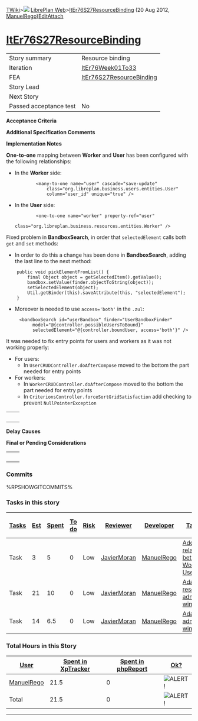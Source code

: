 [TWiki](/twiki/Main/WebHome)&gt;![](/twiki/TWiki/TWikiDocGraphics/web-bg-small.gif) [LibrePlan Web](/twiki/LibrePlan/WebHome)&gt;[ItEr76S27ResourceBinding](http://wiki.libreplan-enterprise.com/twiki/LibrePlan/ItEr76S27ResourceBinding "Topic revision: 3 (20 Aug 2012 - 09:50:19)") (20 Aug 2012, [ManuelRego](/twiki/Main/ManuelRego))[Edit](http://wiki.libreplan-enterprise.com/twiki/bin/edit/LibrePlan/ItEr76S27ResourceBinding?t=1520337941 "Edit this topic text")[Attach](/twiki/bin/attach/LibrePlan/ItEr76S27ResourceBinding "Attach an image or document to this topic")

 [ItEr76S27ResourceBinding](/twiki/LibrePlan/ItEr76S27ResourceBinding)
==========================================================================================================================



|                        |                                                                                |
|------------------------|--------------------------------------------------------------------------------|
| Story summary          | Resource binding                                                               |
| Iteration              | [ItEr76Week01To33](/twiki/LibrePlan/ItEr76Week01To33)                 |
| FEA                    | [ItEr76S27ResourceBinding](/twiki/LibrePlan/ItEr76S27ResourceBinding) |
| Story Lead             |                                                                                |
| Next Story             |                                                                                |
| Passed acceptance test | No                                                                             |

**Acceptance Criteria**

**Additional Specification Comments**

**Implementation Notes**

**One-to-one** mapping between **Worker** and **User** has been configured with the following relationships:

-   In the **Worker** side:

                <many-to-one name="user" cascade="save-update"
                    class="org.libreplan.business.users.entities.User"
                    column="user_id" unique="true" />

-   In the **User** side:

                <one-to-one name="worker" property-ref="user"
                    class="org.libreplan.business.resources.entities.Worker" />

Fixed problem in **BandboxSearch**, in order that `selectedElement` calls both `get` and `set` methods:

-   In order to do this a change has been done in **BandboxSearch**, adding the last line to the next method:

<!-- -->

        public void pickElementFromList() {
            final Object object = getSelectedItem().getValue();
            bandbox.setValue(finder.objectToString(object));
            setSelectedElement(object);
            Util.getBinder(this).saveAttribute(this, "selectedElement");
        }

-   Moreover is needed to use `access='both'` in the `.zul`:

<!-- -->

         <bandboxSearch id="userBandbox" finder="UserBandboxFinder"
              model="@{controller.possibleUsersToBound}"
              selectedElement="@{controller.boundUser, access='both'}" />

It was needed to fix entry points for users and workers as it was not working properly:

-   For users:
    -   In `UserCRUDController.doAfterCompose` moved to the bottom the part needed for entry points
-   For workers:
    -   In `WorkerCRUDController.doAfterCompose` moved to the bottom the part needed for entry points
    -   In `CriterionsController.forceSortGridSatisfaction` add checking to prevent `NullPointerException`

|     |     |
|-----|-----|
|     |     |

**Delay Causes**

**Final or Pending Considerations**

|     |     |
|-----|-----|
|     |     |

###  Commits

%RPSHOWGITCOMMITS%

###  Tasks in this story



| [Tasks](http://wiki.libreplan-enterprise.com/twiki/LibrePlan/ItEr76S27ResourceBinding?sortcol=0;table=2;up=0#sorted_table "Sort by this column") | [Est](http://wiki.libreplan-enterprise.com/twiki/LibrePlan/ItEr76S27ResourceBinding?sortcol=1;table=2;up=0#sorted_table "Sort by this column") | [Spent](http://wiki.libreplan-enterprise.com/twiki/LibrePlan/ItEr76S27ResourceBinding?sortcol=2;table=2;up=0#sorted_table "Sort by this column") | [To do](http://wiki.libreplan-enterprise.com/twiki/LibrePlan/ItEr76S27ResourceBinding?sortcol=3;table=2;up=0#sorted_table "Sort by this column") | [Risk](http://wiki.libreplan-enterprise.com/twiki/LibrePlan/ItEr76S27ResourceBinding?sortcol=4;table=2;up=0#sorted_table "Sort by this column") | [Reviewer](http://wiki.libreplan-enterprise.com/twiki/LibrePlan/ItEr76S27ResourceBinding?sortcol=5;table=2;up=0#sorted_table "Sort by this column") | [Developer](http://wiki.libreplan-enterprise.com/twiki/LibrePlan/ItEr76S27ResourceBinding?sortcol=6;table=2;up=0#sorted_table "Sort by this column") | [Task Name](http://wiki.libreplan-enterprise.com/twiki/LibrePlan/ItEr76S27ResourceBinding?sortcol=7;table=2;up=0#sorted_table "Sort by this column") | [Start Date](http://wiki.libreplan-enterprise.com/twiki/LibrePlan/ItEr76S27ResourceBinding?sortcol=8;table=2;up=0#sorted_table "Sort by this column") | [Est End Date](http://wiki.libreplan-enterprise.com/twiki/LibrePlan/ItEr76S27ResourceBinding?sortcol=9;table=2;up=0#sorted_table "Sort by this column") | [End Date](http://wiki.libreplan-enterprise.com/twiki/LibrePlan/ItEr76S27ResourceBinding?sortcol=10;table=2;up=0#sorted_table "Sort by this column") |
|-----------------------------------------------------------------------------------------------------------------------------------------------------------|---------------------------------------------------------------------------------------------------------------------------------------------------------|-----------------------------------------------------------------------------------------------------------------------------------------------------------|-----------------------------------------------------------------------------------------------------------------------------------------------------------|----------------------------------------------------------------------------------------------------------------------------------------------------------|--------------------------------------------------------------------------------------------------------------------------------------------------------------|---------------------------------------------------------------------------------------------------------------------------------------------------------------|---------------------------------------------------------------------------------------------------------------------------------------------------------------|----------------------------------------------------------------------------------------------------------------------------------------------------------------|------------------------------------------------------------------------------------------------------------------------------------------------------------------|---------------------------------------------------------------------------------------------------------------------------------------------------------------|
| Task                                                                                                                                                      | 3                                                                                                                                                       | 5                                                                                                                                                         | 0                                                                                                                                                         | Low                                                                                                                                                      | [JavierMoran](/twiki/Main/JavierMoran)                                                                                                              | [ManuelRego](/twiki/Main/ManuelRego)                                                                                                                 | [Add relationship between and Worker and User](/twiki/LibrePlan/AnA11S03ResourceBinding#TasK1)                                                       |                                                                                                                                                                |                                                                                                                                                                  |                                                                                                                                                               |
| Task                                                                                                                                                      | 21                                                                                                                                                      | 10                                                                                                                                                        | 0                                                                                                                                                         | Low                                                                                                                                                      | [JavierMoran](/twiki/Main/JavierMoran)                                                                                                              | [ManuelRego](/twiki/Main/ManuelRego)                                                                                                                 | [Adapt resource administration window](/twiki/LibrePlan/AnA11S03ResourceBinding#TasK2)                                                               |                                                                                                                                                                |                                                                                                                                                                  |                                                                                                                                                               |
| Task                                                                                                                                                      | 14                                                                                                                                                      | 6.5                                                                                                                                                       | 0                                                                                                                                                         | Low                                                                                                                                                      | [JavierMoran](/twiki/Main/JavierMoran)                                                                                                              | [ManuelRego](/twiki/Main/ManuelRego)                                                                                                                 | [Adapt user administration window](/twiki/LibrePlan/AnA11S03ResourceBinding#TasK3)                                                                   |                                                                                                                                                                |                                                                                                                                                                  |                                                                                                                                                               |

###  Total Hours in this Story

| [User](http://wiki.libreplan-enterprise.com/twiki/LibrePlan/ItEr76S27ResourceBinding?sortcol=0;table=3;up=0#sorted_table "Sort by this column") | [Spent in XpTracker](http://wiki.libreplan-enterprise.com/twiki/LibrePlan/ItEr76S27ResourceBinding?sortcol=1;table=3;up=0#sorted_table "Sort by this column") | [Spent in phpReport](http://wiki.libreplan-enterprise.com/twiki/LibrePlan/ItEr76S27ResourceBinding?sortcol=2;table=3;up=0#sorted_table "Sort by this column") | [Ok?](http://wiki.libreplan-enterprise.com/twiki/LibrePlan/ItEr76S27ResourceBinding?sortcol=3;table=3;up=0#sorted_table "Sort by this column") |
|----------------------------------------------------------------------------------------------------------------------------------------------------------|------------------------------------------------------------------------------------------------------------------------------------------------------------------------|------------------------------------------------------------------------------------------------------------------------------------------------------------------------|---------------------------------------------------------------------------------------------------------------------------------------------------------|
| [ManuelRego](/twiki/Main/ManuelRego)                                                                                                            | 21.5                                                                                                                                                                   | 0                                                                                                                                                                      | ![ALERT!](/twiki/TWiki/TWikiDocGraphics/warning.gif "ALERT!")                                                                                       |
| Total                                                                                                                                                    | 21.5                                                                                                                                                                   | 0                                                                                                                                                                      | ![ALERT!](/twiki/TWiki/TWikiDocGraphics/warning.gif "ALERT!")                                                                                       |

------------------------------------------------------------------------
